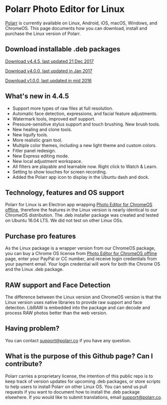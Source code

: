 # Polarr Photo Editor for Linux
[Polarr](https://www.polarr.co) is currently available on Linux, Android, iOS, macOS, Windows, and ChromeOS. This page documents how you can download, install and purchase the Linux version of Polarr. 

## Download installable .deb packages
[Download v4.4.5, last updated 21 Dec 2017](https://pickystore.blob.core.windows.net/models/polarr_4.4.5_amd64_xenial.deb)

[Download v4.0.0, last updated in Jan 2017](https://s3-us-west-2.amazonaws.com/polarrelectron/ubuntu/polarr_4.0.0_amd64.deb)

[Download v1.0.0, last updated in mid 2016](https://s3-us-west-2.amazonaws.com/polarrelectron/ubuntu/polarr_1.0.0-1_amd64.deb)

## What's new in 4.4.5
* Support more types of raw files at full resolution.
* Automatic face detection, expressions, and facial feature adjustments.
* Watermark tools, improved exif support.
* Pressure-sensitive stylus support and touch brushing. New brush tools.
* New healing and clone tools.
* New liquify tools. 
* More realistic grain tool.
* Multiple color themes, including a new light theme and custom colors.
* Fitler panel redesign.
* New Express editing mode.
* New local adjustment workspace.
* All filters are playable and learnable now. Right click to Watch & Learn.
* Setting to show touches for screen recording.
* Added the Polarr app icon to display in the Ubuntu dash and dock.

## Technology, features and OS support
Polarr for Linux is an Electron app wrapping [Photo Editor for ChromeOS offline](https://www.polarr.co/chrome), therefore the features in the Linux version is nearly identical to our ChromeOS distribution. The .deb installer package was created and tested on Ubuntu 16.04 LTS. We did not test on other Linux OSs.

## Purchase pro features
As the Linux package is a wrapper version from our ChromeOS package, you can buy a Chrome OS license from [Photo Editor for ChromeOS offline](https://www.polarr.co/chrome) page, enter your PayPal or CC number, and receive login credentials from your payment email. Your login credential will work for both the Chrome OS and the Linux .deb package.

## RAW support and Face Detection
The difference between the Linux version and ChromeOS version is that the Linux version uses native libraries to provide raw support and face detection. LibRAW is embedded into the package and can decode and process RAW photos better than the web version.

## Having problem?
You can contact [support@polarr.co](mailto:support@polarr.co) if you have any question. 

## What is the purpose of this Github page? Can I contribute? 
Polarr carries a proprietary license, the intention of this public repo is to keep track of version updates for upcoming .deb packages, or store scripts to help users to install Polarr on other Linux OS. You can send us pull requests if you want to document how to install the .deb package elsewhere. If you would like to submit translations, email [support@polarr.co](mailto:support@polarr.co).
